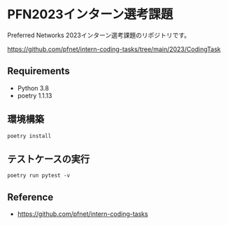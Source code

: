 # PFN2023インターン選考課題

Preferred Networks 2023インターン選考課題のリポジトリです。

https://github.com/pfnet/intern-coding-tasks/tree/main/2023/CodingTask

## Requirements
- Python 3.8
- poetry 1.1.13

## 環境構築

```
poetry install
```

## テストケースの実行

```
poetry run pytest -v
```

## Reference
- https://github.com/pfnet/intern-coding-tasks

